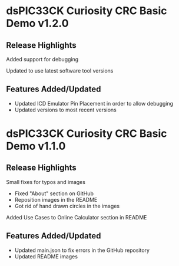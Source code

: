 # dsPIC33CK Curiosity CRC Basic Demo v1.2.0

## Release Highlights

Added support for debugging

Updated to use latest software tool versions

## Features Added/Updated
- Updated ICD Emulator Pin Placement in order to allow debugging
- Updated versions to most recent versions

# dsPIC33CK Curiosity CRC Basic Demo v1.1.0

## Release Highlights

Small fixes for typos and images
- Fixed "About" section on GitHub
- Reposition images in the README
- Got rid of hand drawn circles in the images

Added Use Cases to Online Calculator section in README

## Features Added/Updated
- Updated main.json to fix errors in the GitHub repository
- Updated README images 